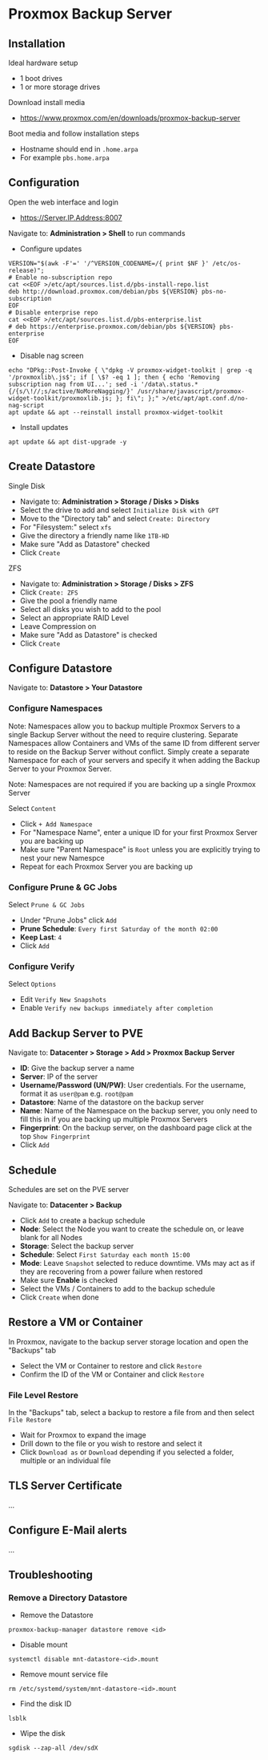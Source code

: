 # Proxmox Backup Server

## Installation
Ideal hardware setup

- 1 boot drives
- 1 or more storage drives

Download install media

- https://www.proxmox.com/en/downloads/proxmox-backup-server

Boot media and follow installation steps

- Hostname should end in `.home.arpa`
- For example `pbs.home.arpa`

## Configuration
Open the web interface and login

- https://Server.IP.Address:8007

Navigate to: **Administration > Shell** to run commands

- Configure updates
```
VERSION="$(awk -F'=' '/^VERSION_CODENAME=/{ print $NF }' /etc/os-release)";
# Enable no-subscription repo
cat <<EOF >/etc/apt/sources.list.d/pbs-install-repo.list
deb http://download.proxmox.com/debian/pbs ${VERSION} pbs-no-subscription
EOF
# Disable enterprise repo
cat <<EOF >/etc/apt/sources.list.d/pbs-enterprise.list
# deb https://enterprise.proxmox.com/debian/pbs ${VERSION} pbs-enterprise
EOF
```
- Disable nag screen
```
echo "DPkg::Post-Invoke { \"dpkg -V proxmox-widget-toolkit | grep -q '/proxmoxlib\.js$'; if [ \$? -eq 1 ]; then { echo 'Removing subscription nag from UI...'; sed -i '/data\.status.*{/{s/\!//;s/active/NoMoreNagging/}' /usr/share/javascript/proxmox-widget-toolkit/proxmoxlib.js; }; fi\"; };" >/etc/apt/apt.conf.d/no-nag-script
apt update && apt --reinstall install proxmox-widget-toolkit
```
- Install updates
```
apt update && apt dist-upgrade -y
```

## Create Datastore
Single Disk

- Navigate to: **Administration > Storage / Disks > Disks**
- Select the drive to add and select `Initialize Disk with GPT`
- Move to the "Directory tab" and select `Create: Directory`
- For "Filesystem:" select `xfs`
- Give the directory a friendly name like `1TB-HD`
- Make sure "Add as Datastore" checked
- Click `Create`

ZFS

- Navigate to: **Administration > Storage / Disks > ZFS**
- Click `Create: ZFS`
- Give the pool a friendly name
- Select all disks you wish to add to the pool
- Select an appropriate RAID Level
- Leave Compression on
- Make sure "Add as Datastore" is checked
- Click `Create`

## Configure Datastore
Navigate to: **Datastore > Your Datastore**

### Configure Namespaces
Note: Namespaces allow you to backup multiple Proxmox Servers to a single Backup Server without the need to require clustering. Separate Namespaces allow Containers and VMs of the same ID from different server to reside on the Backup Server without conflict. Simply create a separate Namespace for each of your servers and specify it when adding the Backup Server to your Proxmox Server.

Note: Namespaces are not required if you are backing up a single Proxmox Server

Select `Content`

- Click `+ Add Namespace`
- For "Namespace Name", enter a unique ID for your first Proxmox Server you are backing up
- Make sure "Parent Namespace" is `Root` unless you are explicitly trying to nest your new Namespce
- Repeat for each Proxmox Server you are backing up

### Configure Prune & GC Jobs
Select `Prune & GC Jobs`

- Under "Prune Jobs" click `Add`
- **Prune Schedule**: `Every first Saturday of the month 02:00`
- **Keep Last**: `4`
- Click `Add`

### Configure Verify
Select `Options`

- Edit `Verify New Snapshots`
- Enable `Verify new backups immediately after completion`

## Add Backup Server to PVE
Navigate to: **Datacenter > Storage > Add > Proxmox Backup Server**

- **ID**: Give the backup server a name
- **Server**: IP of the server
- **Username/Password (UN/PW)**: User credentials. For the username, format it as `user@pam` e.g. `root@pam`
- **Datastore**: Name of the datastore on the backup server
- **Name**: Name of the Namespace on the backup server, you only need to fill this in if you are backing up multiple Proxmox Servers
- **Fingerprint**: On the backup server, on the dashboard page click at the top `Show Fingerprint`
- Click `Add`

## Schedule
Schedules are set on the PVE server

Navigate to: **Datacenter > Backup**

- Click `Add` to create a backup schedule
- **Node**: Select the Node you want to create the schedule on, or leave blank for all Nodes
- **Storage**: Select the backup server
- **Schedule**: Select `First Saturday each month 15:00`
- **Mode**: Leave `Snapshot` selected to reduce downtime. VMs may act as if they are recovering from a power failure when restored
- Make sure **Enable** is checked
- Select the VMs / Containers to add to the backup schedule
- Click `Create` when done

## Restore a VM or Container
In Proxmox, navigate to the backup server storage location and open the "Backups" tab

- Select the VM or Container to restore and click `Restore`
- Confirm the ID of the VM or Container and click `Restore`

### File Level Restore
In the "Backups" tab, select a backup to restore a file from and then select `File Restore`

- Wait for Proxmox to expand the image
- Drill down to the file or you wish to restore and select it
- Click `Download as` or `Download` depending if you selected a folder, multiple or an individual file

## TLS Server Certificate
...

## Configure E-Mail alerts
...

## Troubleshooting

### Remove a Directory Datastore
- Remove the Datastore
```
proxmox-backup-manager datastore remove <id>
```
- Disable mount
```
systemctl disable mnt-datastore-<id>.mount
```
- Remove mount service file
```
rm /etc/systemd/system/mnt-datastore-<id>.mount
```
- Find the disk ID
```
lsblk
```
- Wipe the disk
```
sgdisk --zap-all /dev/sdX
```
